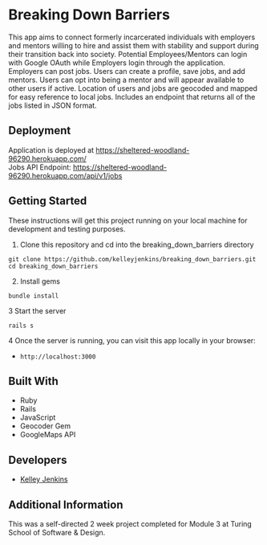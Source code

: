 # Breaking Down Barriers

This app aims to connect formerly incarcerated individuals with employers and mentors willing to hire and assist them with stability and support during their transition back into society. Potential Employees/Mentors can login with Google OAuth while Employers login through the application. Employers can post jobs. Users can create a profile, save jobs, and add mentors. Users can opt into being a mentor and will appear available to other users if active. Location of users and jobs are geocoded and mapped for easy reference to local jobs. Includes an endpoint that returns all of the jobs listed in JSON format. 


## Deployment
Application is deployed at https://sheltered-woodland-96290.herokuapp.com/  
Jobs API Endpoint: https://sheltered-woodland-96290.herokuapp.com/api/v1/jobs

## Getting Started

These instructions will get this project running on your local machine for development and testing purposes.

1. Clone this repository and cd into the breaking_down_barriers directory

  ```
  git clone https://github.com/kelleyjenkins/breaking_down_barriers.git
  cd breaking_down_barriers
  ```

2. Install gems
  ```
  bundle install
  ```

3 Start the server
  ```
  rails s
  ```

4 Once the server is running, you can visit this app locally in your browser:
* `http://localhost:3000`

## Built With
 * Ruby
 * Rails
 * JavaScript
 * Geocoder Gem
 * GoogleMaps API
 
 ## Developers
 - [Kelley Jenkins](https://github.com/kelleyjenkins)
 
 ## Additional Information
 
 This was a self-directed 2 week project completed for Module 3 at Turing School of Software & Design. 
